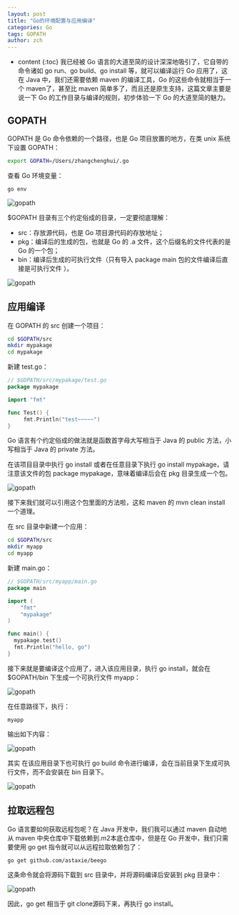 ```yaml
---
layout: post
title: "Go的环境配置与应用编译"
categories: Go
tags: GOPATH
author: zch
---
```


* content
{:toc}
我已经被 Go 语言的大道至简的设计深深地吸引了，它自带的命令诸如 go run、go build、go install 等，就可以编译运行 Go 应用了，这在 Java 中，我们还需要依赖 maven 的编译工具，Go 的这些命令就相当于一个 maven了，甚至比 maven 简单多了，而且还是原生支持，这篇文章主要是说一下 Go 的工作目录与编译的规则，初步体验一下 Go 的大道至简的魅力。











## GOPATH

GOPATH 是 Go 命令依赖的一个路径，也是 Go 项目放置的地方，在类 unix 系统下设置 GOPATH：

```bash
export GOPATH=/Users/zhangchenghui/.go
```

查看 Go 环境变量：

```bash
go env
```

![gopath](https://raw.githubusercontent.com/zhangchenghuidev/zhangchenghuidev.github.io/master/images/go.png)



$GOPATH 目录有三个约定俗成的目录，一定要彻底理解：

- src：存放源代码，也是 Go 项目源代码的存放地址；
- pkg：编译后的生成的包，也就是 Go 的 .a 文件，这个后缀名的文件代表的是 Go  的一个包；
- bin：编译后生成的可执行文件（只有导入 package main 包的文件编译后直接是可执行文件 ）。



![gopath](https://raw.githubusercontent.com/zhangchenghuidev/zhangchenghuidev.github.io/master/images/go2.png)



## 应用编译

在 GOPATH 的 src 创建一个项目：

```bash
cd $GOPATH/src
mkdir mypakage
cd mypakage
```

新建 test.go：

```go
// $GOPATH/src/mypakage/test.go
package mypakage

import "fmt"

func Test() {
     fmt.Println("test~~~~~")
}
```

Go 语言有个约定俗成的做法就是函数首字母大写相当于 Java 的 public 方法，小写相当于 Java 的 private 方法。

在该项目目录中执行 go install 或者在任意目录下执行 go install mypakage，请注意该文件的包 package mypakage，意味着编译后会在 pkg 目录生成一个包。

![gopath](https://raw.githubusercontent.com/zhangchenghuidev/zhangchenghuidev.github.io/master/images/go3.png)

接下来我们就可以引用这个包里面的方法啦，这和 maven 的 mvn clean install 一个道理。

在 src 目录中新建一个应用：

```bash
cd $GOPATH/src
mkdir myapp
cd myapp
```

新建 main.go：

```go
// $GOPATH/src/myapp/main.go
package main

import (
	"fmt"
  	"mypakage"
)

func main() {
  mypakage.test()
  fmt.Println("hello, go")
}
```



接下来就是要编译这个应用了，进入该应用目录，执行 go install，就会在 $GOPATH/bin 下生成一个可执行文件  myapp：

![gopath](https://raw.githubusercontent.com/zhangchenghuidev/zhangchenghuidev.github.io/master/images/go4.png)

在任意路径下，执行：

```
myapp
```

输出如下内容：

![gopath](https://raw.githubusercontent.com/zhangchenghuidev/zhangchenghuidev.github.io/master/images/go5.png)



其实 在该应用目录下也可执行 go build 命令进行编译，会在当前目录下生成可执行文件，而不会安装在 bin 目录下。

![gopath](https://raw.githubusercontent.com/zhangchenghuidev/zhangchenghuidev.github.io/master/images/go6.png)





## 拉取远程包

Go 语言要如何获取远程包呢？在 Java 开发中，我们我可以通过 maven 自动地从 maven 中央仓库中下载依赖到.m2本底仓库中，但是在 Go 开发中，我们只需要使用 go get 指令就可以从远程拉取依赖包了：

```bash
go get github.com/astaxie/beego
```

这条命令就会将源码下载到 src 目录中，并将源码编译后安装到 pkg 目录中：

![gopath](https://raw.githubusercontent.com/zhangchenghuidev/zhangchenghuidev.github.io/master/images/go7.png)

因此，go get 相当于 git clone源码下来，再执行 go install。